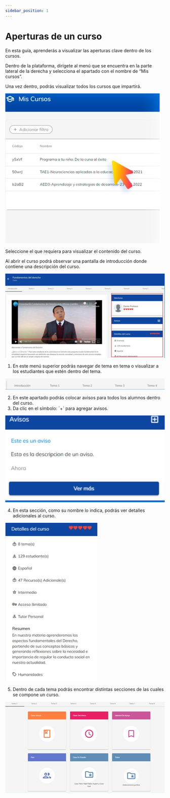 ```yaml
---
sidebar_position: 1
---
```

# Aperturas de un curso 

En esta guía, aprenderás a visualizar las aperturas clave dentro de los cursos.

Dentro de la plataforma, dirígete al menú que se encuentra en la parte
lateral de la derecha y selecciona el apartado con el nombre de “Mis 
cursos”.

Una vez dentro, podrás visualizar todos los cursos que impartirá.

![apcursos](./img/apoy2.jpg)

Seleccione el que requiera para visualizar el contenido del curso.


Al abrir el curso podrá observar una pantalla de introducción donde contiene una descripción del curso.

![apcursos](./img/aviso1.jpg)

1. En este menú superior podrás navegar de tema en tema o visualizar a los estudiantes que 
estén dentro del tema.

![apcursos](./img/temas1.jpg)


2. En este apartado podrás colocar avisos para todos los alumnos dentro del curso.
3. Da clic en el símbolo: ´+´ para agregar avisos.

![apcursos](./img/aviso3.jpg)


4. En esta sección, como su nombre lo indica, podrás ver detalles adicionales al curso.

![apcursos](./img/ap1.jpg)

5. Dentro de cada tema podrás encontrar distintas secciones de las cuales se compone un 
curso.

![apcursos](./img/temas2.jpg)

